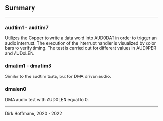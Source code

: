 ## Summary
---

### audtim1 - audtim7

Utilizes the Copper to write a data word into AUD0DAT in order to trigger an audio interrupt. The execution of the interrupt handler is visualized by color bars to verify timing. The test is carried out for different values in AUD0PER and AUDxLEN. 

### dmatim1 - dmatim8

Similar to the audtim tests, but for DMA driven audio.

### dmalen0

DMA audio test with AUD0LEN equal to 0. 

---
Dirk Hoffmann, 2020 - 2022
